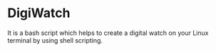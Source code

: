 # DigiWatch
It is a bash script which helps to create a digital watch on your Linux terminal by using shell scripting. 
